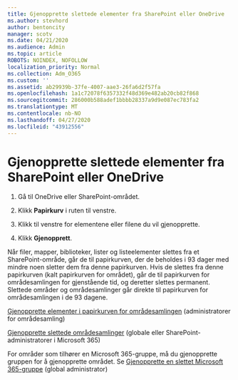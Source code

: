 ```yaml
---
title: Gjenopprette slettede elementer fra SharePoint eller OneDrive
ms.author: stevhord
author: bentoncity
manager: scotv
ms.date: 04/21/2020
ms.audience: Admin
ms.topic: article
ROBOTS: NOINDEX, NOFOLLOW
localization_priority: Normal
ms.collection: Adm_O365
ms.custom: ''
ms.assetid: ab29939b-37fe-4007-aae3-26fa6d2f57fa
ms.openlocfilehash: 1a1c72078f6357332f48d369e482ab20cb82f868
ms.sourcegitcommit: 286000b588adef1bbbb28337a9d9e087ec783fa2
ms.translationtype: MT
ms.contentlocale: nb-NO
ms.lasthandoff: 04/27/2020
ms.locfileid: "43912556"
---
```

# <a name="restore-deleted-items-from-sharepoint-or-onedrive"></a>Gjenopprette slettede elementer fra SharePoint eller OneDrive

1. Gå til OneDrive eller SharePoint-området.
    
2. Klikk **Papirkurv** i ruten til venstre. 
    
3. Klikk til venstre for elementene eller filene du vil gjenopprette.
    
4. Klikk **Gjenopprett**. 
    
Når filer, mapper, biblioteker, lister og listeelementer slettes fra et SharePoint-område, går de til papirkurven, der de beholdes i 93 dager med mindre noen sletter dem fra denne papirkurven. Hvis de slettes fra denne papirkurven (kalt papirkurven for området), går de til papirkurven for områdesamlingen for gjenstående tid, og deretter slettes permanent. Slettede områder og områdesamlinger går direkte til papirkurven for områdesamlingen i de 93 dagene.
  
[Gjenopprette elementer i papirkurven for områdesamlingen](https://go.microsoft.com/fwlink/?linkid=867800) (administratorer for områdesamling) 
  
[Gjenopprette slettede områdesamlinger](https://go.microsoft.com/fwlink/?linkid=867660) (globale eller SharePoint-administratorer i Microsoft 365) 
  
For områder som tilhører en Microsoft 365-gruppe, må du gjenopprette gruppen for å gjenopprette området. Se [Gjenopprette en slettet Microsoft 365-gruppe](https://go.microsoft.com/fwlink/?linkid=867802) (global administrator) 
  

